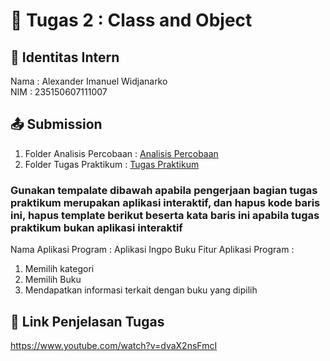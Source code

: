 # 📁 Tugas 2 : Class and Object

## 👤 Identitas Intern
Nama : Alexander Imanuel Widjanarko             
NIM  : 235150607111007

## 📤 Submission

1. Folder Analisis Percobaan : [Analisis Percobaan](././Analisis%20Percobaan/)
2. Folder Tugas Praktikum : [Tugas Praktikum](./Tugas%20Praktikum/)

### Gunakan tempalate dibawah apabila pengerjaan bagian tugas praktikum merupakan aplikasi interaktif, dan hapus kode baris ini, hapus template berikut beserta kata baris ini apabila tugas praktikum bukan aplikasi interaktif

Nama Aplikasi Program : Aplikasi Ingpo Buku
Fitur Aplikasi Program :                   
1. Memilih kategori
2. Memilih Buku
3. Mendapatkan informasi terkait dengan buku yang dipilih

## 🔗 Link Penjelasan Tugas

https://www.youtube.com/watch?v=dvaX2nsFmcI

